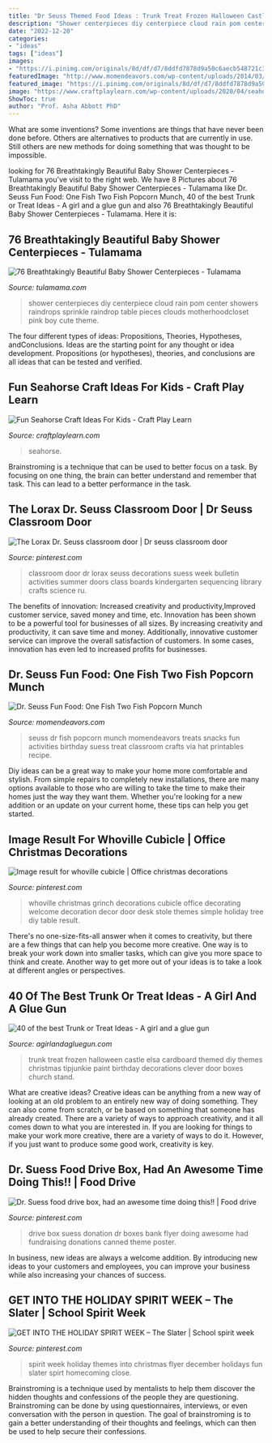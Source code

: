 ```yaml
---
title: "Dr Seuss Themed Food Ideas : Trunk Treat Frozen Halloween Castle Elsa Cardboard Themed Diy Themes Christmas Tipjunkie Paint Birthday Decorations Clever Door Boxes Church Stand"
description: "Shower centerpieces diy centerpiece cloud rain pom center showers raindrops sprinkle raindrop table pieces clouds motherhoodcloset pink boy cute theme"
date: "2022-12-20"
categories:
- "ideas"
tags: ["ideas"]
images:
- "https://i.pinimg.com/originals/8d/df/d7/8ddfd7878d9a50c6aecb548721c33125.jpg"
featuredImage: "http://www.momendeavors.com/wp-content/uploads/2014/03/Dr.-Seuss-One-Fish-Two-Fish-Popcorn-Munch-705x1024.jpg"
featured_image: "https://i.pinimg.com/originals/8d/df/d7/8ddfd7878d9a50c6aecb548721c33125.jpg"
image: "https://www.craftplaylearn.com/wp-content/uploads/2020/04/seahorse.jpg"
ShowToc: true
author: "Prof. Asha Abbott PhD"
---
```



What are some inventions?
Some inventions are things that have never been done before. Others are alternatives to products that are currently in use. Still others are new methods for doing something that was thought to be impossible.

	

		
looking for 76 Breathtakingly Beautiful Baby Shower Centerpieces - Tulamama you've visit to the right web. We have 8 Pictures about 76 Breathtakingly Beautiful Baby Shower Centerpieces - Tulamama like Dr. Seuss Fun Food: One Fish Two Fish Popcorn Munch, 40 of the best Trunk or Treat Ideas - A girl and a glue gun and also 76 Breathtakingly Beautiful Baby Shower Centerpieces - Tulamama. Here it is:
		
    
## 76 Breathtakingly Beautiful Baby Shower Centerpieces - Tulamama

<img loading=lazy src="https://tulamama.com/wp-content/uploads/2018/01/baby-shower-centerpieces-1-447x940.jpg" onerror="this.onerror=null;this.src='https://tse2.mm.bing.net/th?id=OIP.J_61NVUM4Yg7A4QC3AEo1AAAAA&amp;pid=15.1';" alt="76 Breathtakingly Beautiful Baby Shower Centerpieces - Tulamama">

_Source: tulamama.com_

>shower centerpieces diy centerpiece cloud rain pom center showers raindrops sprinkle raindrop table pieces clouds motherhoodcloset pink boy cute theme. 

	

The four different types of ideas: Propositions, Theories, Hypotheses, andConclusions.
Ideas are the starting point for any thought or idea development. Propositions (or hypotheses), theories, and conclusions are all ideas that can be tested and verified.

    
## Fun Seahorse Craft Ideas For Kids - Craft Play Learn

<img loading=lazy src="https://www.craftplaylearn.com/wp-content/uploads/2020/04/seahorse.jpg" onerror="this.onerror=null;this.src='https://tse3.mm.bing.net/th?id=OIP.TRGl2hzrhnh8cqVu1DcEhQHaLH&amp;pid=15.1';" alt="Fun Seahorse Craft Ideas For Kids - Craft Play Learn">

_Source: craftplaylearn.com_

>seahorse. 

	

Brainstroming is a technique that can be used to better focus on a task. By focusing on one thing, the brain can better understand and remember that task. This can lead to a better performance in the task.

    
## The Lorax Dr. Seuss Classroom Door | Dr Seuss Classroom Door

<img loading=lazy src="https://i.pinimg.com/originals/85/8c/64/858c6479267cb40cbcdf8eb9c621dc85.jpg" onerror="this.onerror=null;this.src='https://tse4.mm.bing.net/th?id=OIP.xOCDST7HzOIcGvVCIGji_wHaOA&amp;pid=15.1';" alt="The Lorax Dr. Seuss classroom door | Dr seuss classroom door">

_Source: pinterest.com_

>classroom door dr lorax seuss decorations suess week bulletin activities summer doors class boards kindergarten sequencing library crafts science ru. 

	

The benefits of innovation: Increased creativity and productivity,Improved customer service, saved money and time, etc.
Innovation has been shown to be a powerful tool for businesses of all sizes. By increasing creativity and productivity, it can save time and money. Additionally, innovative customer service can improve the overall satisfaction of customers. In some cases, innovation has even led to increased profits for businesses.

    
## Dr. Seuss Fun Food: One Fish Two Fish Popcorn Munch

<img loading=lazy src="http://www.momendeavors.com/wp-content/uploads/2014/03/Dr.-Seuss-One-Fish-Two-Fish-Popcorn-Munch-705x1024.jpg" onerror="this.onerror=null;this.src='https://tse1.mm.bing.net/th?id=OIP.Ha-Lt9dDAuWzT9uIpkO49QHaKw&amp;pid=15.1';" alt="Dr. Seuss Fun Food: One Fish Two Fish Popcorn Munch">

_Source: momendeavors.com_

>seuss dr fish popcorn munch momendeavors treats snacks fun activities birthday suess treat classroom crafts via hat printables recipe. 

	

Diy ideas can be a great way to make your home more comfortable and stylish. From simple repairs to completely new installations, there are many options available to those who are willing to take the time to make their homes just the way they want them. Whether you're looking for a new addition or an update on your current home, these tips can help you get started.

    
## Image Result For Whoville Cubicle | Office Christmas Decorations

<img loading=lazy src="https://i.pinimg.com/736x/f3/cd/83/f3cd830cd17bd12f9705ccc27326765c.jpg" onerror="this.onerror=null;this.src='https://tse1.mm.bing.net/th?id=OIP.Oj1Pm0rORRamu9z3D9merwHaJ4&amp;pid=15.1';" alt="Image result for whoville cubicle | Office christmas decorations">

_Source: pinterest.com_

>whoville christmas grinch decorations cubicle office decorating welcome decoration decor door desk stole themes simple holiday tree diy table result. 

	

There's no one-size-fits-all answer when it comes to creativity, but there are a few things that can help you become more creative. One way is to break your work down into smaller tasks, which can give you more space to think and create. Another way to get more out of your ideas is to take a look at different angles or perspectives.

    
## 40 Of The Best Trunk Or Treat Ideas - A Girl And A Glue Gun

<img loading=lazy src="https://www.agirlandagluegun.com/wp-content/uploads/2016/09/7a013a212599db4fd7eae075d4442946.jpg" onerror="this.onerror=null;this.src='https://tse3.mm.bing.net/th?id=OIP.R_9Z0VYxZzvnXAGlj_qeFQHaFj&amp;pid=15.1';" alt="40 of the best Trunk or Treat Ideas - A girl and a glue gun">

_Source: agirlandagluegun.com_

>trunk treat frozen halloween castle elsa cardboard themed diy themes christmas tipjunkie paint birthday decorations clever door boxes church stand. 

	

What are creative ideas?
Creative ideas can be anything from a new way of looking at an old problem to an entirely new way of doing something. They can also come from scratch, or be based on something that someone has already created. There are a variety of ways to approach creativity, and it all comes down to what you are interested in. If you are looking for things to make your work more creative, there are a variety of ways to do it. However, if you just want to produce some good work, creativity is key.

    
## Dr. Suess Food Drive Box, Had An Awesome Time Doing This!! | Food Drive

<img loading=lazy src="https://i.pinimg.com/originals/8d/df/d7/8ddfd7878d9a50c6aecb548721c33125.jpg" onerror="this.onerror=null;this.src='https://tse3.mm.bing.net/th?id=OIP.x5dtKTiRgwONoLXq8PukiwHaJ4&amp;pid=15.1';" alt="Dr. Suess food drive box, had an awesome time doing this!! | Food drive">

_Source: pinterest.com_

>drive box suess donation dr boxes bank flyer doing awesome had fundraising donations canned theme poster. 

	

In business, new ideas are always a welcome addition. By introducing new ideas to your customers and employees, you can improve your business while also increasing your chances of success.

    
## GET INTO THE HOLIDAY SPIRIT WEEK – The Slater | School Spirit Week

<img loading=lazy src="https://i.pinimg.com/736x/88/2b/88/882b882f6950029065ef63d1e1894c45.jpg" onerror="this.onerror=null;this.src='https://tse3.mm.bing.net/th?id=OIP.mIiRNaRNK0oSKINFtk6V5QHaJh&amp;pid=15.1';" alt="GET INTO THE HOLIDAY SPIRIT WEEK – The Slater | School spirit week">

_Source: pinterest.com_

>spirit week holiday themes into christmas flyer december holidays fun slater spirt homecoming close. 

	

Brainstroming is a technique used by mentalists to help them discover the hidden thoughts and confessions of the people they are questioning. Brainstroming can be done by using questionnaires, interviews, or even conversation with the person in question. The goal of brainstroming is to gain a better understanding of their thoughts and feelings, which can then be used to help secure their confessions.

